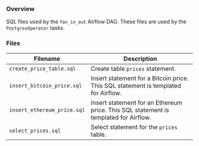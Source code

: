 ### Overview

SQL files used by the `fan_in_out` Airflow DAG.  These files are used by the `PostgresOperator` tasks.

### Files

| Filename                    | Description                                                                            |
|-----------------------------|----------------------------------------------------------------------------------------|
| `create_price_table.sql`    | Create table `prices` statement.                                                       |
| `insert_bitcoin_price.sql`  | Insert statement for a Bitcoin price.  This SQL statement is templated for Airflow.    |
| `insert_ethereum_price.sql` | Insert statement for an Ethereum price.  This SQL statement is templated for Airflow.  |
| `select_prices.sql`         | Select statement for the `prices` table.                                               |
